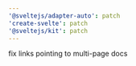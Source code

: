 ```yaml
---
'@sveltejs/adapter-auto': patch
'create-svelte': patch
'@sveltejs/kit': patch
---
```


fix links pointing to multi-page docs
